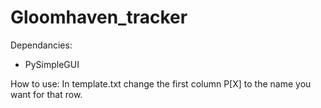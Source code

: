 # Gloomhaven_tracker

Dependancies:
* PySimpleGUI

How to use:
In template.txt change the first column P[X] to the name you want for that row.